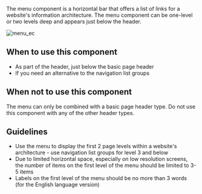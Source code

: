 The menu component is a horizontal bar that offers a list of links for a website's information architecture. The menu component can be one-level or two levels deep and appears just below the header.

![menu_ec](http://inno-ecl.s3.amazonaws.com/media/images/EC/Menu/Menu_EC.png)

## When to use this component

- As part of the header, just below the basic page header
- If you need an alternative to the navigation list groups

## When not to use this component

The menu can only be combined with a basic page header type. Do not use this component with any of the other header types.

## Guidelines

- Use the menu to display the first 2 page levels within a website's architecture - use navigation list groups for level 3 and below
- Due to limited horizontal space, especially on low resolution screens, the number of items on the first level of the menu should be limited to 3-5 items
- Labels on the first level of the menu should be no more than 3 words (for the English language version)
